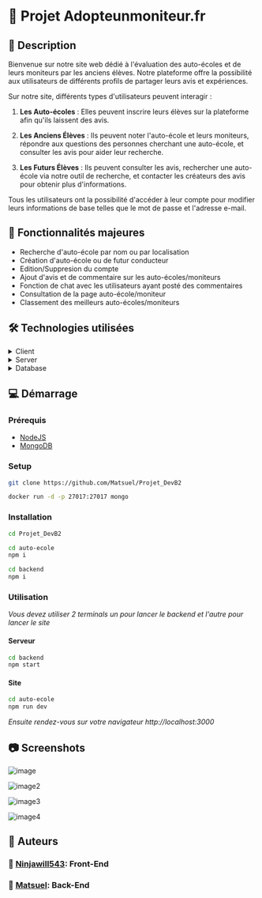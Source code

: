 # 📖 Projet Adopteunmoniteur.fr

## 💬 Description

Bienvenue sur notre site web dédié à l'évaluation des auto-écoles et de leurs moniteurs par les anciens élèves. Notre plateforme offre la possibilité aux utilisateurs de différents profils de partager leurs avis et expériences. 

Sur notre site, différents types d'utilisateurs peuvent interagir :

1. **Les Auto-écoles** : Elles peuvent inscrire leurs élèves sur la plateforme afin qu'ils laissent des avis. 

2. **Les Anciens Élèves** : Ils peuvent noter l'auto-école et leurs moniteurs, répondre aux questions des personnes cherchant une auto-école, et consulter les avis pour aider leur recherche.

3. **Les Futurs Élèves** : Ils peuvent consulter les avis, rechercher une auto-école via notre outil de recherche, et contacter les créateurs des avis pour obtenir plus d'informations.

Tous les utilisateurs ont la possibilité d'accéder à leur compte pour modifier leurs informations de base telles que le mot de passe et l'adresse e-mail.

## 🔋 Fonctionnalités majeures

- Recherche d'auto-école par nom ou par localisation
- Création d'auto-école ou de futur conducteur
- Edition/Suppresion du compte
- Ajout d'avis et de commentaire sur les auto-écoles/moniteurs
- Fonction de chat avec les utilisateurs ayant posté des commentaires
- Consultation de la page auto-école/moniteur
- Classement des meilleurs auto-écoles/moniteurs

## 🛠 Technologies utilisées

<details>
  <summary>Client</summary>
  <ul>
    <li><a href="https://nextjs.org/">Next.js</a></li>
    <li><a href="">CSS</a></li>
  </ul>
</details>

<details>
  <summary>Server</summary>
  <ul>
    <li><a href="https://expressjs.com/">Express.js</a></li>
    <li><a href="https://www.typescriptlang.org/">Typescript</a></li>
  </ul>
</details>

<details>
<summary>Database</summary>
  <ul>
    <li><a href="https://www.mongodb.com/">MongoDB</a></li>
  </ul>
</details>

## 💻 Démarrage

### Prérequis

<ul>
    <li><a href="https://nodejs.org/en/download/current">NodeJS</a></li>
    <li><a href="https://www.mongodb.com/">MongoDB</a></li>
  </ul>

### Setup

```bash
git clone https://github.com/Matsuel/Projet_DevB2
```

```bash
docker run -d -p 27017:27017 mongo
```

### Installation

```bash
cd Projet_DevB2
```

```bash
cd auto-ecole
npm i
```

```bash
cd backend
npm i
```

### Utilisation

*Vous devez utiliser 2 terminals un pour lancer le backend et l'autre pour lancer le site*


#### Serveur
```bash
cd backend
npm start
```

#### Site

```bash
cd auto-ecole
npm run dev
```

*Ensuite rendez-vous sur votre navigateur http://localhost:3000*

## 📷 Screenshots
![image](https://github.com/Matsuel/Projet_DevB2/assets/112950582/89838420-48e8-49ff-a4b0-b103f5af0213)

![image2](https://github.com/Matsuel/Projet_DevB2/assets/112950582/2b6b9626-a2ac-4850-aa25-ee4e972707b6)

![image3](https://github.com/Matsuel/Projet_DevB2/assets/112950582/46e02a88-ce11-4d86-b416-346c369d33c8)

![image4](https://github.com/Matsuel/Projet_DevB2/assets/112950582/71137558-e56a-4bab-a66a-d19137e655e6)

## 👥 Auteurs

### 👤 [Ninjawill543](https://github.com/ninjawill543): Front-End
### 👤 [Matsuel](https://github.com/Matsuel): Back-End


